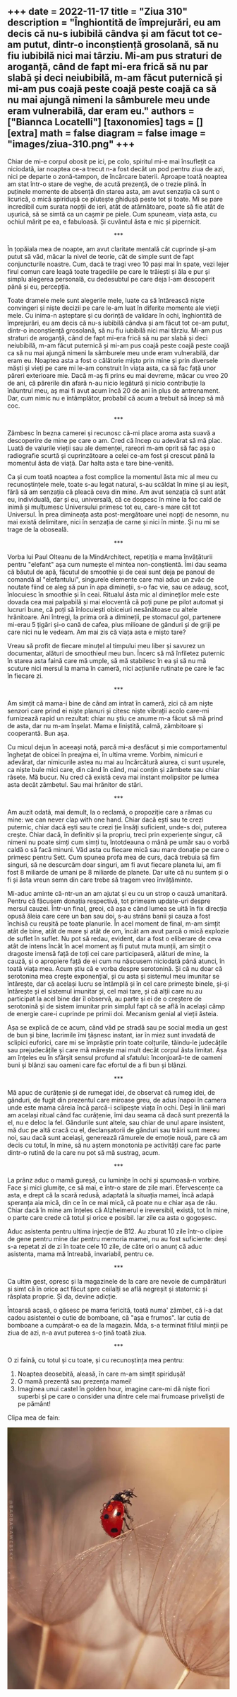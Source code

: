 
+++
date = 2022-11-17
title = "Ziua 310"
description = "Înghiontită de împrejurări, eu am decis că nu-s iubibilă cândva și am făcut tot ce-am putut, dintr-o inconștiență grosolană, să nu fiu iubibilă nici mai târziu. Mi-am pus straturi de aroganță, când de fapt mi-era frică să nu par slabă și deci neiubibilă, m-am făcut puternică și mi-am pus coajă peste coajă peste coajă ca să nu mai ajungă nimeni la sâmburele meu unde eram vulnerabilă, dar eram eu."
authors = ["Biannca Locatelli"]
[taxonomies]
tags = []
[extra]
math = false
diagram = false
image = "images/ziua-310.png"
+++
---

Chiar de mi-e corpul obosit pe ici, pe colo, spiritul mi-e mai însuflețit ca niciodată, iar noaptea ce-a trecut n-a fost decât un pod pentru ziua de azi, nici pe departe o zonă-tampon, de încărcare baterii. Aproape toată noaptea am stat într-o stare de veghe, de acută prezență, de o trezie plină. În puținele momente de absență din starea asta, am avut senzația că sunt o licurică, o mică spiridușă ce plutește ghidușă peste tot și toate. Mi se pare incredibil cum surata nopții de ieri, atât de atârnătoare, poate să fie atât de ușurică, să se simtă ca un cașmir pe piele. Cum spuneam, viața asta, cu ochiul mărit pe ea, e fabuloasă. Și cuvântul ăsta e mic și pipernicit.

<p style="text-align: center;">***</p>

În țopăiala mea de noapte, am avut claritate mentală cât cuprinde și-am putut să văd, măcar la nivel de teorie, cât de simple sunt de fapt conjuncturile noastre. Cum, dacă te tragi vreo 10 pași mai în spate, vezi lejer firul comun care leagă toate tragediile pe care le trăiești și ăla e pur și simplu alegerea personală, cu dedesubtul pe care deja l-am descoperit până și eu, percepția.

Toate dramele mele sunt alegerile mele, luate ca să întărească niște convingeri și niște decizii pe care le-am luat în diferite momente ale vieții mele. Cu inima-n așteptare și cu dorință de validare în ochi, înghiontită de împrejurări, eu am decis că nu-s iubibilă cândva și am făcut tot ce-am putut, dintr-o inconștiență grosolană, să nu fiu iubibilă nici mai târziu. Mi-am pus straturi de aroganță, când de fapt mi-era frică să nu par slabă și deci neiubibilă, m-am făcut puternică și mi-am pus coajă peste coajă peste coajă ca să nu mai ajungă nimeni la sâmburele meu unde eram vulnerabilă, dar eram eu. Noaptea asta a fost o călătorie mișto prin mine și prin diversele măști și vieți pe care mi le-am construit în viața asta, ca să fac față unor păreri exterioare mie. Dacă m-aș fi prins eu mai devreme, măcar cu vreo 20 de ani, că părerile din afară n-au nicio legătură și nicio contribuție la înăuntrul meu, aș mai fi avut acum încă 20 de ani în plus de antrenament. Dar, cum nimic nu e întâmplător, probabil că acum a trebuit să încep să mă coc.

<p style="text-align: center;">***</p>

Zâmbesc în bezna camerei și recunosc că-mi place aroma asta suavă a descoperire de mine pe care o am. Cred că încep cu adevărat să mă plac. Luată de valurile vieții sau ale demenței, rareori m-am oprit să fac așa o radiografie scurtă și cuprinzătoare a celei ce-am fost și crescut până la momentul ăsta de viață. Dar halta asta e tare bine-venită.

Ca și cum toată noaptea a fost complice la momentul ăsta mic al meu cu recunoștințele mele, toate s-au legat natural, s-au scăldat în mine și au ieșit, fără să am senzația că pleacă ceva din mine. Am avut senzația că sunt atât eu, individuală, dar și eu, universală, că ce dospesc în mine la foc cald de inimă și mulțumesc Universului primesc tot eu, care-s mare cât tot Universul. În prea dimineața asta post-mergătoare unei nopți de nesomn, nu mai există delimitare, nici în senzația de carne și nici în minte. Și nu mi se trage de la oboseală.

<p style="text-align: center;">***</p>

Vorba lui Paul Olteanu de la MindArchitect, repetiția e mama învățăturii pentru "elefant" așa cum numește el mintea non-conștientă. Îmi dau seama că băutul de apă, făcutul de smoothie și de ceai sunt deja pe panoul de comandă al "elefantului", singurele elemente care mai aduc un zvâc de noutate fiind ce aleg să pun în apa dimineții, s-o fac vie, sau ce adaug, scot, înlocuiesc în smoothie și în ceai. Ritualul ăsta mic al dimineților mele este dovada cea mai palpabilă și mai elocventă că poți pune pe pilot automat și lucruri bune, că poți să înlocuiești obiceiuri nesănătoase cu altele hrănitoare. Ani întregi, la prima oră a dimineții, pe stomacul gol, partenere mi-erau 5 țigări și-o cană de cafea, plus milioane de gânduri și de griji pe care nici nu le vedeam. Am mai zis că viața asta e mișto tare?

Vreau să profit de fiecare minuțel al timpului meu liber și savurez un documentar, alături de smoothieul meu bun. Încerc să mă înfiletez puternic în starea asta faină care mă umple, să mă stabilesc în ea și să nu mă scuture nici mersul la mama în cameră, nici acțiunile rutinate pe care le fac în fiecare zi.

<p style="text-align: center;">***</p>

Am simțit că mama-i bine de când am intrat în cameră, zici că am niște senzori care prind ei niște planuri și citesc niște vibrații acolo care-mi furnizează rapid un rezultat: chiar nu știu ce anume m-a făcut să mă prind de asta, dar nu m-am înșelat. Mama e liniștită, calmă, zâmbitoare și cooperantă. Bun așa.

Cu micul dejun în aceeași notă, parcă mi-a desfăcut și mie comportamentul înghețat de obicei în preajma ei, în ultima vreme. Vorbim, nimicuri e adevărat, dar nimicurile astea nu mai au încărcătură aiurea, ci sunt ușurele, ca niște bule mici care, din când în când, mai conțin și zâmbete sau chiar râsete. Mă bucur. Nu cred că există ceva mai instant molipsitor pe lumea asta decât zâmbetul. Sau mai hrănitor de stări.

<p style="text-align: center;">***</p>

Am auzit odată, mai demult, la o reclamă, o propoziție care a rămas cu mine: we can never clap with one hand. Chiar dacă ești sau te crezi puternic, chiar dacă ești sau te crezi ție însăți suficient, unde-s doi, puterea crește. Chiar dacă, în definitiv și la propriu, treci prin experiențe singur, că nimeni nu poate simți cum simți tu, întotdeauna o mână pe umăr sau o vorbă caldă o să facă minuni. Văd asta cu fiecare mică sau mare donație pe care o primesc pentru Sett. Cum spunea profa mea de curs, dacă trebuia să fim singuri, să ne descurcăm doar singuri, am fi avut fiecare planeta lui, am fi fost 8 miliarde de umani pe 8 miliarde de planete. Dar uite că nu suntem și o fi și ăsta vreun semn din care trebe să tragem vreo învățăminte.

Mi-aduc aminte că-ntr-un an am ajutat și eu cu un strop o cauză umanitară. Pentru că făcusem donația respectivă, tot primeam update-uri despre mersul cauzei. Într-un final, greoi, că așa e când lumea se uită în fix direcția opusă ăleia care cere un ban sau doi, s-au strâns banii și cauza a fost închisă cu reușită pe toate planurile. În acel moment de final, m-am simțit atât de bine, atât de mare și atât de om, încât am avut parcă o mică explozie de suflet în suflet. Nu pot să redau, evident, dar a fost o eliberare de ceva atât de intens încât în acel moment aș fi putut muta munții, am simțit o dragoste imensă față de toți cei care participaseră, alături de mine, la cauză, și o apropiere față de ei cum nu născusem niciodată până atunci, în toată viața mea. Acum știu că e vorba despre serotonină. Și că nu doar că serotonina mea crește exponențial, și cu asta și sistemul meu imunitar se întărește, dar că același lucru se întâmplă și în cel care primește binele, și-și întărește și el sistemul imunitar și, cel mai tare, și că alții care nu au participat la acel bine dar îl observă, au parte și ei de o creștere de serotonină și de sistem imunitar prin simplul fapt că se află în același câmp de energie care-i cuprinde pe primii doi. Mecanism genial al vieții ăsteia.

Așa se explică de ce acum, când văd pe stradă sau pe social media un gest de bun și bine, lacrimile îmi țâșnesc instant, iar în miez sunt invadată de sclipici euforici, care mi se împrăștie prin toate colțurile, tăindu-le judecățile sau prejudecățile și care mă mărește mai mult decât corpul ăsta limitat. Așa am înțeles eu în sfârșit sensul profund al sfatului: înconjoară-te de oameni buni și blânzi sau oameni care fac efortul de a fi bun și blânzi.

<p style="text-align: center;">***</p>

Mă apuc de curățenie și de rumegat idei, de observat că rumeg idei, de gânduri, de fugit din prezentul care miroase greu, de adus înapoi în camera unde este mama căreia încă parcă-i sclipește viața în ochi. Deși în linii mari am același ritual când fac curățenie, îmi dau seama că dacă sunt prezentă la el, nu e deloc la fel. Gândurile sunt altele, sau chiar de unul apare insistent, mă duc pe altă cracă cu el, declanșatorii de gânduri sau trăiri sunt mereu noi, sau dacă sunt aceiași, generează rămurele de emoție nouă, pare că am decis cu totul, în mine, să nu aștern monotonia pe activități care fac parte dintr-o rutină de la care nu pot să mă sustrag, acum.

<p style="text-align: center;">***</p>

La prânz aduc o mamă gureșă, cu luminițe în ochi și spumoasă-n vorbire. Face și mici glumițe, ce să mai, e într-o stare de zile mari. Efervescențe ca asta, e drept că la scară redusă, adaptată la situația mamei, încă adapă speranța aia mică, din ce în ce mai mică, că poate nu e chiar așa de rău. Chiar dacă în mine am înțeles că Alzheimerul e ireversibil, există, tot în mine, o parte care crede că totul și orice e posibil. Iar zile ca asta o gogoșesc.

Aduc asistenta pentru ultima injecție de B12. Au zburat 10 zile într-o clipire de gene pentru mine dar pentru memoria mamei, nu au fost suficiente: deși s-a repetat zi de zi în toate cele 10 zile, de câte ori o anunț că aduc asistenta, mama mă întreabă, invariabil, pentru ce.

<p style="text-align: center;">***</p>

Ca ultim gest, opresc și la magazinele de la care are nevoie de cumpărături și simt că în orice act făcut spre ceilalți se află negreșit și statornic și răsplata proprie. Și da, devine adicție.

Întoarsă acasă, o găsesc pe mama fericită, toată numa' zâmbet, că i-a dat cadou asistentei o cutie de bomboane, că "așa e frumos". Iar cutia de bomboane a cumpărat-o ea de la magazin. Mda, s-a terminat fitilul minții pe ziua de azi, n-a avut puterea s-o țină toată ziua.

<p style="text-align: center;">***</p>

O zi faină, cu totul și cu toate, și cu recunoștința mea pentru:
1. Noaptea deosebită, aleasă, în care m-am simțit spiridușă!
2. O mamă prezentă sau prezența mamei!
3. Imaginea unui castel în golden hour, imagine care-mi dă niște fiori superbi și pe care o consider una dintre cele mai frumoase priveliști de pe pământ!

Clipa mea de fain:

<div class="flex justify-center">
  <img src="images/310.jpeg" />
</div>
